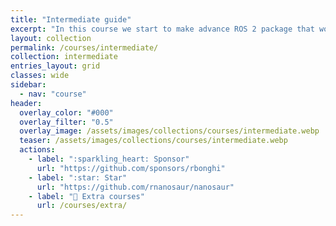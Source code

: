 ```yaml
---
title: "Intermediate guide"
excerpt: "In this course we start to make advance ROS 2 package that works with Isaac ROS"
layout: collection
permalink: /courses/intermediate/
collection: intermediate
entries_layout: grid
classes: wide
sidebar:
  - nav: "course"
header:
  overlay_color: "#000"
  overlay_filter: "0.5"
  overlay_image: /assets/images/collections/courses/intermediate.webp
  teaser: /assets/images/collections/courses/intermediate.webp
  actions:
    - label: ":sparkling_heart: Sponsor"
      url: "https://github.com/sponsors/rbonghi"
    - label: ":star: Star"
      url: "https://github.com/rnanosaur/nanosaur"
    - label: "📓 Extra courses"
      url: /courses/extra/
---
```

